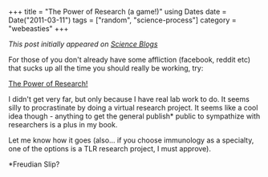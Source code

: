 +++
title = "The Power of Research (a game!)"
using Dates
date = Date("2011-03-11")
tags = ["random", "science-process"]
category = "webeasties"
+++

_This post initially appeared on [Science Blogs](http://scienceblogs.com/webeasties)_

For those of you don't already have some affliction (facebook, reddit etc) that sucks up all the time you should really be working, try:

[The Power of Research!](http://www.powerofresearch.eu/)

I didn't get very far, but only because I have real lab work to do. It seems silly to procrastinate by doing a virtual research project. It seems like a cool idea though - anything to get the general publish* public to sympathize with researchers is a plus in my book.

Let me know how it goes (also... if you choose immunology as a specialty, one of the options is a TLR research project, I must approve).

*Freudian Slip?

      
  

